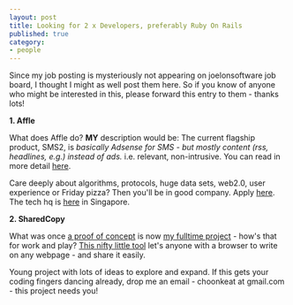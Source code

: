 ```yaml
---
layout: post
title: Looking for 2 x Developers, preferably Ruby On Rails
published: true
category:
- people
---
```

Since my job posting is mysteriously not appearing on joelonsoftware job board, I thought I might as well post them here. So if you know of anyone who might be interested in this, please forward this entry to them - thanks lots!

**1. Affle**

What does Affle do? **MY** description would be: The current flagship product, SMS2, is _basically Adsense for SMS - but mostly content (rss, headlines, e.g.) instead of ads._ i.e. relevant, non-intrusive. You can read in more detail [here](http://sms2.sg/).

Care deeply about algorithms, protocols, huge data sets, web2.0, user experience or Friday pizza? Then you'll be in good company. Apply [here](http://www.affle.co.uk/jobs/join-us/join-us.html). The tech hq is [here](http://www.streetdirectory.com/asia_travel/travel/travel_id_138/travel_site_3096/) in Singapore.

**2. SharedCopy**

What was once [a proof of concept](http://blog.choonkeat.com/weblog/2007/03/as-easy-as-pass.html) is now [my fulltime project](http://sharedcopy.com/) - how's that for work and play? [This nifty little tool](http://flash.screeniac.com/sharedcopy/sharedcopy.html?TB_iframe=true&height=590&width=1050) let's anyone with a browser to write on any webpage - and share it easily.

Young project with lots of ideas to explore and expand. If this gets your coding fingers dancing already, drop me an email - choonkeat at gmail.com - this project needs you!

